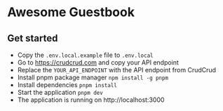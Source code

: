 # Awesome Guestbook

## Get started

- Copy the `.env.local.example` file to `.env.local`
- Go to https://crudcrud.com and copy your API endpoint
- Replace the `YOUR_API_ENDPOINT` with the API endpoint from CrudCrud
- Install pnpm package manager `npm install -g pnpm`
- Install dependencies `pnpm install`
- Start the application `pnpm dev`
- The application is running on http://localhost:3000
